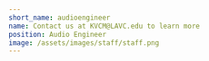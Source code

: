 ```yaml
---
short_name: audioengineer
name: Contact us at KVCM@LAVC.edu to learn more
position: Audio Engineer
image: /assets/images/staff/staff.png
---
```

